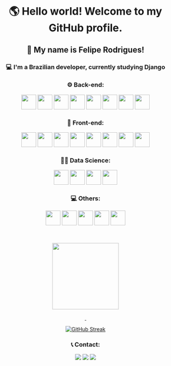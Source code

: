 <div align="center">
  <h1>🌎 Hello world! Welcome to my GitHub profile. </h1>
  <h2>🧑 My name is Felipe Rodrigues! </h2>
  <h3>💻 I'm a Brazilian developer, currently studying Django </h3>
</div>

<h3 align="center">⚙️ Back-end:</h3>
<div align="center">
  <img src="https://cdn.jsdelivr.net/gh/devicons/devicon/icons/python/python-original.svg" width="40" height="40"/> 
  <img src="https://cdn.jsdelivr.net/gh/devicons/devicon/icons/django/django-plain.svg" width="40" height="40"/>
  <img src="https://klauslaube.com.br/static/4ff9b044c4ab9ace735892bea0ab70a1/django-rest-framework-logo.png" width="40" height="40"/>
  <img src="https://cdn.jsdelivr.net/gh/devicons/devicon/icons/flask/flask-original.svg" width="40" height="40"/>
  <img src="https://cdn.jsdelivr.net/gh/devicons/devicon/icons/cplusplus/cplusplus-original.svg" width="40" height="40"/> 
  <img src="https://cdn.jsdelivr.net/gh/devicons/devicon/icons/postgresql/postgresql-original.svg" width="40" height="40"/>
  <img src="https://upload.wikimedia.org/wikipedia/commons/f/f2/Google_Apps_Script.png" width="40px" height="40px"/>
  <img src="https://cdn.jsdelivr.net/gh/devicons/devicon/icons/selenium/selenium-original.svg" width="40px" height="40px"/>
</div>

<h3 align="center">🎨 Front-end:</h3>
<div align="center">
  <img src="https://cdn.jsdelivr.net/gh/devicons/devicon/icons/html5/html5-original.svg" width="40" height="40"/>  
  <img src="https://cdn.jsdelivr.net/gh/devicons/devicon/icons/css3/css3-original.svg" width="40" height="40"/> 
  <img src="https://cdn.jsdelivr.net/gh/devicons/devicon/icons/javascript/javascript-original.svg" width="40" height="40"/> 
  <img src="https://cdn.jsdelivr.net/gh/devicons/devicon/icons/typescript/typescript-original.svg" width="40" height="40"/> 
  <img src="https://cdn.jsdelivr.net/gh/devicons/devicon/icons/react/react-original.svg" width="40" height="40"/> 
  <img src="https://cdn.jsdelivr.net/gh/devicons/devicon/icons/materialui/materialui-original.svg" width="40" height="40"/> 
  <img src="https://www.daggala.com/static/228867c3668e439101821568a8a03b54/19ca5/sc.png" width=40px heigth=40px>
  <img src="https://cdn.jsdelivr.net/gh/devicons/devicon/icons/bootstrap/bootstrap-original.svg" width=40px heigth=40px/>
</div>

<h3 align="center">👨‍🔬 Data Science:</h3>
<div align="center">
  <img src="https://cdn.jsdelivr.net/gh/devicons/devicon/icons/python/python-original.svg" width="40" height="40"/> 
  <img src="https://cdn.jsdelivr.net/gh/devicons/devicon/icons/numpy/numpy-original.svg" width="40" height="40"/>
  <img src="https://cdn.jsdelivr.net/gh/devicons/devicon/icons/pandas/pandas-original.svg" width="40" height="40"/>
  <img src="https://cdn.jsdelivr.net/gh/devicons/devicon/icons/jupyter/jupyter-original.svg" width="40" height="40"/>
</div>

<h3 align="center">💻 Others:</h3>
<div align="center">
  <img src="https://cdn.jsdelivr.net/gh/devicons/devicon/icons/vscode/vscode-original.svg" width="40" height="40"/>
  <img src="https://cdn.jsdelivr.net/gh/devicons/devicon/icons/git/git-original.svg" width="40" height="40"/>
  <img src="https://cdn.jsdelivr.net/gh/devicons/devicon/icons/amazonwebservices/amazonwebservices-original.svg" width="40" height="40"/>
  <img src="https://cdn.jsdelivr.net/gh/devicons/devicon/icons/heroku/heroku-original.svg" width="40" height="40"/> 
  <img src="https://cdn.jsdelivr.net/gh/devicons/devicon/icons/linux/linux-original.svg" width="40" height="40"/>
</div>

&nbsp;

<div align="center">
  <a href="https://github.com/fehenriq">
  <img height="180em" src="https://github-readme-stats.vercel.app/api/top-langs/?username=fehenriq&layout=compact&langs_count=8&theme=dracula&hide=cython"/>
    
  &nbsp;
    
  [![GitHub Streak](https://streak-stats.demolab.com?user=fehenriq&theme=horizon)](https://git.io/streak-stats)
</div>

<h3 align="center">📞 Contact:</h3>

<div align="center">
  <a href="https://instagram.com/fe_henriq" target="_blank"><img src="https://img.shields.io/badge/-Instagram-%23E4405F?style=for-the-badge&logo=instagram&logoColor=white" target="_blank"></a>
  <a href="mailto:lipe.h.r@gmail.com"><img src="https://img.shields.io/badge/Gmail-D14836?style=for-the-badge&logo=gmail&logoColor=white" target="_blank"></a>
  <a href="https://www.linkedin.com/in/fehenriq-rodrigues/" target="_blank"><img src="https://img.shields.io/badge/-LinkedIn-%230077B5?style=for-the-badge&logo=linkedin&logoColor=white" target="_blank"></a>   
</div>
